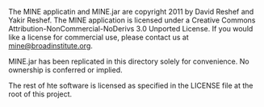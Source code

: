 The MINE applicatin and MINE.jar are  copyright 2011 by David Reshef and Yakir Reshef.
The MINE application is licensed under a Creative Commons Attribution-NonCommercial-NoDerivs 3.0 Unported License. If you would like a license for commercial use, please contact us at mine@broadinstitute.org.

MINE.jar has been replicated in this directory solely for convenience.
No ownership is conferred or implied.

The rest of hte software is licensed as specified in the LICENSE file at the
root of this project.
